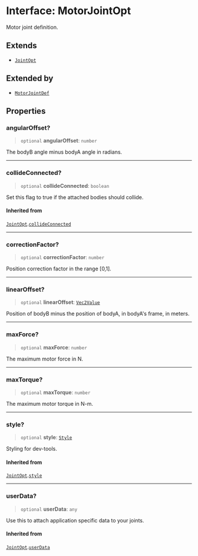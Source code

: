 # Interface: MotorJointOpt

Motor joint definition.

## Extends

- [`JointOpt`](JointOpt)

## Extended by

- [`MotorJointDef`](MotorJointDef)

## Properties

### angularOffset?

> `optional` **angularOffset**: `number`

The bodyB angle minus bodyA angle in radians.

***

### collideConnected?

> `optional` **collideConnected**: `boolean`

Set this flag to true if the attached bodies
should collide.

#### Inherited from

[`JointOpt`](JointOpt).[`collideConnected`](JointOpt#collideconnected)

***

### correctionFactor?

> `optional` **correctionFactor**: `number`

Position correction factor in the range [0,1].

***

### linearOffset?

> `optional` **linearOffset**: [`Vec2Value`](Vec2Value)

Position of bodyB minus the position of bodyA, in bodyA's frame, in meters.

***

### maxForce?

> `optional` **maxForce**: `number`

The maximum motor force in N.

***

### maxTorque?

> `optional` **maxTorque**: `number`

The maximum motor torque in N-m.

***

### style?

> `optional` **style**: [`Style`](Style)

Styling for dev-tools.

#### Inherited from

[`JointOpt`](JointOpt).[`style`](JointOpt#style)

***

### userData?

> `optional` **userData**: `any`

Use this to attach application specific data to your joints.

#### Inherited from

[`JointOpt`](JointOpt).[`userData`](JointOpt#userdata)
